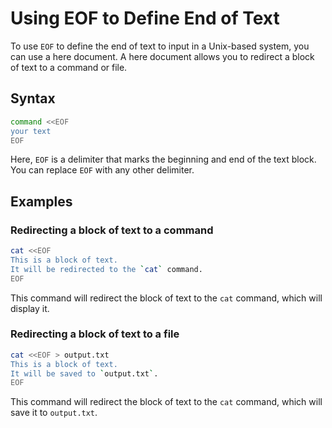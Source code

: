 # Using EOF to Define End of Text

To use `EOF` to define the end of text to input in a Unix-based system, you can use a here document. A here document allows you to redirect a block of text to a command or file.

## Syntax

```sh
command <<EOF
your text
EOF
```

Here, `EOF` is a delimiter that marks the beginning and end of the text block. You can replace `EOF` with any other delimiter.

## Examples

### Redirecting a block of text to a command

```sh
cat <<EOF
This is a block of text.
It will be redirected to the `cat` command.
EOF
```

This command will redirect the block of text to the `cat` command, which will display it.

### Redirecting a block of text to a file

```sh
cat <<EOF > output.txt
This is a block of text.
It will be saved to `output.txt`.
EOF
```

This command will redirect the block of text to the `cat` command, which will save it to `output.txt`.

